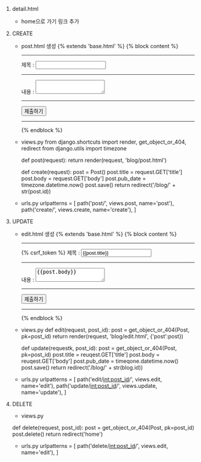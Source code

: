 1. detail.html
   - home으로 가기 링크 추가

2. CREATE
   - post.html 생성
       {% extends 'base.html' %}
       {% block content %}
       <div class="container">
           <form action="{% url 'create' %}">
               <hr>
               제목 : <input type='text' name='title'>
               <hr>
               내용 : <textarea name='body'></textarea>
               <hr>
               <input class='btn btn-dark' type='submit' value='제출하기'>
               <hr>
           </form>
       </div>
       {% endblock %}
   - views.py
       from django.shortcuts import render, get_object_or_404, redirect
       from django.utils import timezone
       
       def post(request):
           return render(request, 'blog/post.html')
       
       def create(request):
           post = Post()
           post.title = request.GET['title']
           post.body = request.GET['body']
           post.pub_date = timezone.datetime.now()
           post.save()
           return redirect('/blog/' + str(post.id))
   - urls.py
       urlpatterns = [
           path('post/', views.post, name='post'),
           path('create/', views.create, name='create'),
       ]

3. UPDATE
   - edit.html 생성
       {% extends 'base.html' %}
       {% block content %}
       <div class="container">
           <form action="{% url 'update' post.id %}">
               <hr>
               {% csrf_token %}
               제목 : <input type='text' name='title' value='{{post.title}}'>
               <hr>
               내용 : <textarea name='body'>{{post.body}}</textarea>
               <hr>
               <input class='btn btn-dark' type='submit' value='제출하기'>
               <hr>
           </form>
       </div>
       {% endblock %}
   - views.py
       def edit(request, post_id):
           post = get_object_or_404(Post, pk=post_id)
           return render(request, 'blog/edit.html', {'post':post})
       
       def update(requestk, post_id):
           post = get_object_or_404(Post, pk=post_id)
           post.title = reuqest.GET['title']
           post.body = reuqest.GET['body']
           post.pub_date = timeqone.datetime.now()
           post.save()
           return redirect('/blog/' + str(blog.id))
   - urls.py
       urlpatterns = [
           path('edit/<int:post_id>/', views.edit, name='edit'),
           path('update/<int:post_id>/', views.update, name='update'),
       ]

3. DELETE
   - views.py

    def delete(request, post_id):
        post = get_object_or_404(Post, pk=post_id)
        post.delete()
        return redirect('home')	
   - urls.py
       urlpatterns = [
           path('delete/<int:post_id>/', views.edit, name='edit'),
       ]
   
